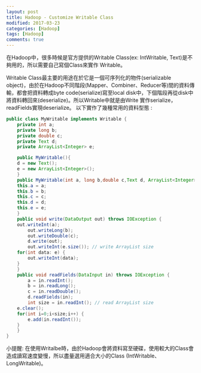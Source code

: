 ```yaml
---
layout: post
title: Hadoop - Customize Writable Class
modified: 2017-03-23
categories: [Hadoop]
tags: [Hadoop]
comments: true
---
```



在Hadoop中，很多時候是官方提供的Writable Class(ex: IntWritable, Text)是不夠用的，所以需要自己寫個Class來實作 Writable。

Writable Class最主要的用途在於它是一個可序列化的物件(serializable object)，由於在Hadoop不同階段(Mapper、Combiner、Reducer等)間的資料傳輸，都會把資料轉成byte code(serialize)寫至local disk中，下個階段再從disk中將資料轉回來(deserialize)。所以Writable中就是由Write 實作serialize，readFields實現deserialize。
以下實作了幾種常用的資料型態 :
```java
public class MyWritable implements Writable {
    private int a;
    private long b;
    private double c;
    private Text d;
    private ArrayList<Integer> e;

    public MyWritable(){
	d = new Text();
	e = new ArrayList<Integer>();
    }
    public MyWritable(int a, long b,double c,Text d, ArrayList<Integer> e){
	this.a = a;
	this.b = b;
	this.c = c;
	this.d = d;
	this.e = e;
    }
    public void write(DataOutput out) throws IOException {
	out.writeInt(a);
        out.writeLong(b);
        out.writeDouble(c);
        d.write(out);
        out.writeInt(e.size()); // write ArrayList size
	for(int data: e) {
	    out.writeInt(data);
	}		 
    }
    public void readFields(DataInput in) throws IOException {
        a = in.readInt();
        b = in.readLong();
        c = in.readDouble();
        d.readFields(in);
        int size = in.readInt(); // read ArrayList size
	e.clear();
	for(int i=0;i<size;i++) {
	    e.add(in.readInt());
	}	 
    }
}
```
小提醒: 在使用Writalbe時，由於Hadoop會將資料寫至硬碟，使用較大的Class會造成讀寫速度變慢，所以盡量選用適合大小的Class (IntWritable、LongWritable)。
